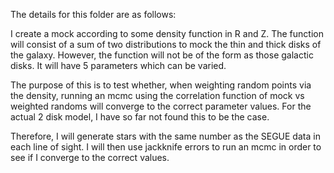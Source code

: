 The details for this folder are as follows:

I create a mock according to some density function in R and Z.
The function will consist of a sum of two distributions to
mock the thin and thick disks of the galaxy. However, the
function will not be of the form as those galactic disks. It
will have 5 parameters which can be varied.

The purpose of this is to test whether, when weighting random
points via the density, running an mcmc using the correlation
function of mock vs weighted randoms will converge to the
correct parameter values. For the actual 2 disk model, I have
so far not found this to be the case.

Therefore, I will generate stars with the same number as the
SEGUE data in each line of sight. I will then use jackknife
errors to run an mcmc in order to see if I converge to the
correct values.
